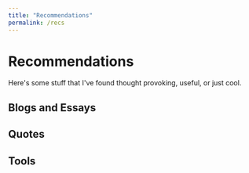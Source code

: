 ```yaml
---
title: "Recommendations"
permalink: /recs
---
```

# Recommendations
Here's some stuff that I've found thought provoking, useful, or just cool.
## Blogs and Essays

## Quotes

## Tools